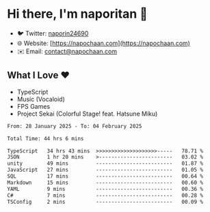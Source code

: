 # Hi there, I'm naporitan 👋

- 🐦 Twitter: [naporin24690](https://twitter.com/naporin24690)
- 🌐 Website: [https://napochaan.com](https://napochaan.com)
- ✉️ Email: [contact@napochaan.com](mailto:contact@napochaan.com)

## What I Love ❤️
- TypeScript
- Music (Vocaloid)
- FPS Games
- Project Sekai (Colorful Stage! feat. Hatsune Miku)

<!--START_SECTION:waka-->

```txt
From: 28 January 2025 - To: 04 February 2025

Total Time: 44 hrs 6 mins

TypeScript   34 hrs 43 mins  >>>>>>>>>>>>>>>>>>>>-----   78.71 %
JSON         1 hr 20 mins    >------------------------   03.02 %
unity        49 mins         -------------------------   01.87 %
JavaScript   27 mins         -------------------------   01.05 %
SQL          17 mins         -------------------------   00.64 %
Markdown     15 mins         -------------------------   00.60 %
YAML         9 mins          -------------------------   00.36 %
C#           7 mins          -------------------------   00.28 %
TSConfig     2 mins          -------------------------   00.09 %
```

<!--END_SECTION:waka-->

